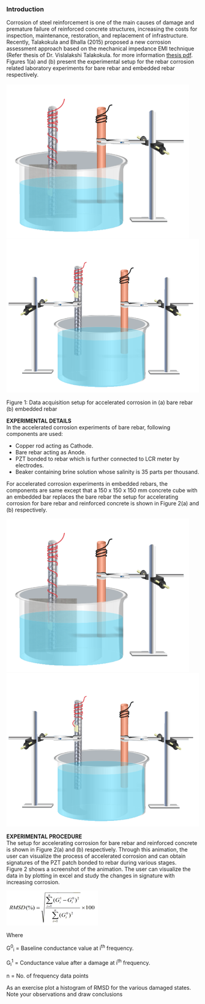 ### Introduction

Corrosion of steel reinforcement is one of the main causes of damage and premature failure of reinforced concrete structures, increasing the costs for inspection, maintenance, restoration, and replacement of infrastructure. Recently, Talakokula and Bhalla (2015) proposed a new corrosion assessment approach based on the mechanical impedance EMI technique (Refer thesis of Dr. Vislalakshi Talakokula. for more information <a href="images/visalakshi.pdf">thesis pdf</a>. Figures 1(a) and (b) present the experimental setup for the rebar corrosion related laboratory experiments for bare rebar and embedded rebar respectively.<br><br>
<img src="images/exp1.png" height="400px"/>
<img src="images/exp2.png" height="400px"/>

Figure 1: Data acquisition setup for accelerated corrosion in (a) bare rebar (b) embedded rebar

**EXPERIMENTAL DETAILS**
<br>
In the accelerated corrosion experiments of bare rebar, following components are used:
- Copper rod acting as Cathode.
- Bare rebar acting as Anode.
- PZT bonded to rebar which is further connected to LCR meter by electrodes.
- Beaker containing brine solution whose salinity is 35 parts per thousand.

For accelerated corrosion experiments in embedded rebars, the components are same except that a 150 x 150 x 150 mm concrete cube with an embedded bar replaces the bare rebar the setup for accelerating corrosion for bare rebar and reinforced concrete is shown in Figure 2(a) and (b) respectively.

<img src="images/exp1.png" height="400px"/>
<img src="images/exp2.png" height="400px"/>

**EXPERIMENTAL PROCEDURE**
<br>
The setup for accelerating corrosion for bare rebar and reinforced concrete is shown in Figure 2(a) and (b) respectively.
Through this animation, the user can visualize the process of accelerated corrosion and can obtain signatures of the PZT patch bonded to rebar during various stages. <br>Figure 2 shows a screenshot of the animation.
The user can visualize the data in by plotting in excel and study the changes in signature with increasing corrosion.

<img src="images/th2.png" height="90px"/>

Where
<br>

G<sup>0</sup><sub>i</sub> = Baseline conductance value at i<sup>th</sup> frequency.<br>

G<sub>i</sub><sup>1</sup> = Conductance value after a damage at i<sup>th</sup> frequency.<br>

n = No. of frequency data points<br>

As an exercise plot a histogram of RMSD for the various damaged states. Note your observations and draw conclusions
